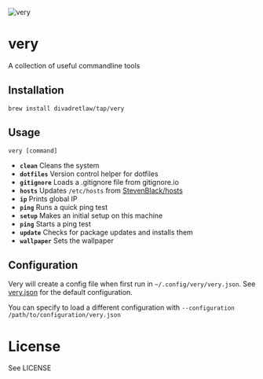 ![very](https://user-images.githubusercontent.com/6899256/35834766-70047090-0ad7-11e8-939a-cfb644880441.png)

# very

A collection of useful commandline tools

## Installation

```
brew install divadretlaw/tap/very
```

## Usage

```
very [command]
```

* **`clean`** Cleans the system
* **`dotfiles`** Version control helper for dotfiles
* **`gitignore`** Loads a .gitignore file from gitignore.io
* **`hosts`** Updates `/etc/hosts` from [StevenBlack/hosts](https://github.com/StevenBlack/hosts)
* **`ip`** Prints global IP
* **`ping`** Runs a quick ping test
* **`setup`** Makes an initial setup on this machine
* **`ping`** Starts a ping test
* **`update`** Checks for package updates and installs them
* **`wallpaper`** Sets the wallpaper

## Configuration

Very will create a config file when first run in `~/.config/very/very.json`. See [very.json](very.json) for the default configuration.

You can specify to load a different configuration with `--configuration /path/to/configuration/very.json`

# License

See LICENSE

